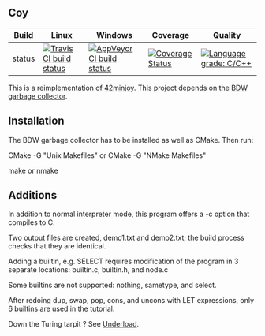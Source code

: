 Coy
---

Build|Linux|Windows|Coverage|Quality
---|---|---|---|---
status|[![Travis CI build status](https://travis-ci.org/Wodan58/Coy.svg?branch=master)](https://travis-ci.org/Wodan58/Coy)|[![AppVeyor CI build status](https://ci.appveyor.com/api/projects/status/github/Wodan58/Coy?branch=master&svg=true)](https://ci.appveyor.com/project/Wodan58/Coy)|[![Coverage Status](https://coveralls.io/repos/github/Wodan58/Coy/badge.svg?branch=master)](https://coveralls.io/github/Wodan58/Coy?branch=master)|[![Language grade: C/C++](https://img.shields.io/lgtm/grade/cpp/g/Wodan58/Coy.svg?logo=lgtm&logoWidth=18)](https://lgtm.com/projects/g/Wodan58/Coy/context:cpp)

This is a reimplementation of [42minjoy](https://github.com/Wodan58/42minjoy).
This project depends on the [BDW garbage collector](https://github.com/ivmai/bdwgc).

Installation
------------

The BDW garbage collector has to be installed as well as CMake. Then run:

CMake -G "Unix Makefiles" or CMake -G "NMake Makefiles"

make or nmake

Additions
---------

In addition to normal interpreter mode, this program offers a -c option that
compiles to C.

Two output files are created, demo1.txt and demo2.txt; the build process checks
that they are identical.

Adding a builtin, e.g. SELECT requires modification of the program in 3
separate locations: builtin.c, builtin.h, and node.c

Some builtins are not supported: nothing, sametype, and select.

After redoing dup, swap, pop, cons, and uncons with LET expressions, only 6
builtins are used in the tutorial.

Down the Turing tarpit ? See [Underload](https://esolangs.org/wiki/Underload).
